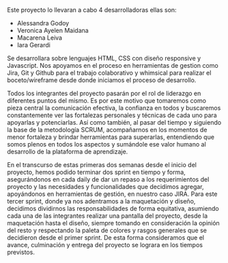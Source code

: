 

Este proyecto lo llevaran a cabo 4 desarrolladoras ellas son:
* Alessandra Godoy
* Veronica Ayelen Maidana
* Macarena Leiva
* Iara Gerardi

Se desarrollara sobre lenguajes HTML, CSS con diseño responsive y Javascript. Nos apoyamos en el proceso en herramientas de gestion como Jira, Git y Github para el trabajo colaborativo y
whimsical para realizar el boceto/wireframe desde donde iniciamos el proceso de desarrollo.

Todos los integrantes del proyecto pasarán por el rol de liderazgo en diferentes puntos del mismo. Es por este motivo que tomaremos como pieza central la comunicación efectiva, la
confianza en todos y buscaremos constantemente ver las fortalezas personales y técnicas de cada uno para apoyarlas y potenciarlas. Así como también, al pasar del tiempo y siguiendo la
base de la metodología SCRUM, acompañarnos en los momentos de menor fortaleza y brindar herramientas para superarlas, entendiendo que somos plenos en todos los aspectos y sumándole ese valor
humano al desarrollo de la plataforma de aprendizaje.

En el transcurso de estas primeras dos semanas desde el inicio del proyecto, hemos podido terminar dos sprint en tiempo y forma, asegurándonos en cada daily de dar un repaso a los requerimientos del proyecto y las necesidades y funcionalidades que decidimos agregar, apoyándonos en herramientas de gestión, en nuestro caso JIRA. Para este tercer sprint, donde ya nos adentramos a la maquetación y diseño, decidimos dividirnos las responsabilidades de forma equitativa, asumiendo cada una de las integrantes realizar una pantalla del proyecto, desde la maquetación hasta el diseño, siempre tomando en consideración la opinión del resto y respectando la paleta de colores y rasgos generales que se decidieron desde el primer sprint. De esta forma consideramos que el avance, culminación y entrega del proyecto se lograra en los tiempos previstos.

